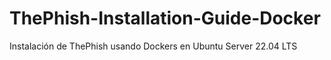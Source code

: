 # ThePhish-Installation-Guide-Docker
Instalación de ThePhish usando Dockers en Ubuntu Server 22.04 LTS

